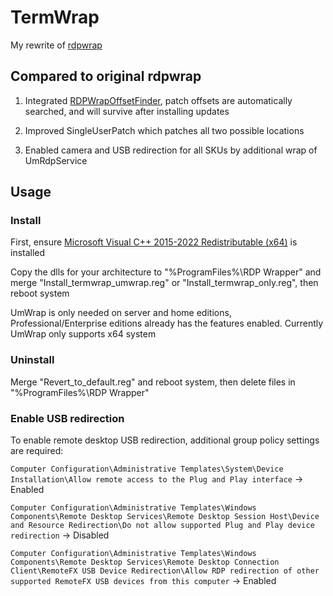 # TermWrap

My rewrite of [rdpwrap](https://github.com/stascorp/rdpwrap)

## Compared to original rdpwrap

1. Integrated [RDPWrapOffsetFinder](https://github.com/llccd/RDPWrapOffsetFinder), patch offsets are automatically searched, and will survive after installing updates

2. Improved SingleUserPatch which patches all two possible locations 

3. Enabled camera and USB redirection for all SKUs by additional wrap of UmRdpService

## Usage

### Install

First, ensure [Microsoft Visual C++ 2015-2022 Redistributable (x64)](https://learn.microsoft.com/en-us/cpp/windows/latest-supported-vc-redist) is installed

Copy the dlls for your architecture to "%ProgramFiles%\RDP Wrapper\" and merge "Install_termwrap_umwrap.reg" or "Install_termwrap_only.reg", then reboot system

UmWrap is only needed on server and home editions, Professional/Enterprise editions already has the features enabled. Currently UmWrap only supports x64 system

### Uninstall

Merge "Revert_to_default.reg" and reboot system, then delete files in "%ProgramFiles%\RDP Wrapper\"

### Enable USB redirection

To enable remote desktop USB redirection, additional group policy settings are required:

`Computer Configuration\Administrative Templates\System\Device Installation\Allow remote access to the Plug and Play interface` -> Enabled

`Computer Configuration\Administrative Templates\Windows Components\Remote Desktop Services\Remote Desktop Session Host\Device and Resource Redirection\Do not allow supported Plug and Play device redirection` -> Disabled

`Computer Configuration\Administrative Templates\Windows Components\Remote Desktop Services\Remote Desktop Connection Client\RemoteFX USB Device Redirection\Allow RDP redirection of other supported RemoteFX USB devices from this computer` -> Enabled
